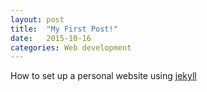 ```yaml
---
layout: post
title:  "My First Post!"
date:   2015-10-16
categories: Web development
---
```


How to set up a personal website using [jekyll]

[jekyll-gh]: https://github.com/mojombo/jekyll
[jekyll]:    http://jekyllrb.com
